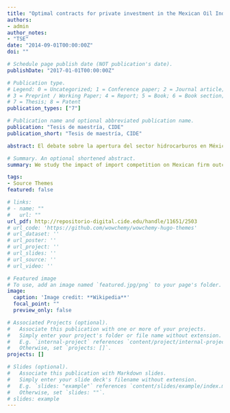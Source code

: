 ```yaml
---
title: "Optimal contracts for private investment in the Mexican Oil Industry (in Spanish)"
authors:
- admin
author_notes:
- "TSE"
date: "2014-09-01T00:00:00Z"
doi: ""

# Schedule page publish date (NOT publication's date).
publishDate: "2017-01-01T00:00:00Z"

# Publication type.
# Legend: 0 = Uncategorized; 1 = Conference paper; 2 = Journal article;
# 3 = Preprint / Working Paper; 4 = Report; 5 = Book; 6 = Book section;
# 7 = Thesis; 8 = Patent
publication_types: ["7"]

# Publication name and optional abbreviated publication name.
publication: "Tesis de maestría, CIDE"
publication_short: "Tesis de maestría, CIDE"

abstract: El debate sobre la apertura del sector hidrocarburos en México ha sido un tema muy sensible para el país debido a la histórica aversión a la intervención privada, en particular extranjera, desde su expropiación en 1938. Las reformas constitucionales de 2013 abren la puerta a la posibilidad de tener inversión privada en los sectores exploración y extracción. Tomando como base el modelo clásico de extracción de recursos agotables (Hotelling, 1931), se determinan las condiciones bajo las cuales la intervención del sector privado en la industria petrolera nacional resulta conveniente. Además se determinan las tasas óptimas de extracción y el horizonte de planeación resultante bajo cada contrato previsto por la constitución.

# Summary. An optional shortened abstract.
summary: We study the impact of import competition on Mexican firm outcomes between 2003 and 2013 by exploiting variation in import penetration across industries.

tags:
- Source Themes
featured: false

# links: 
# - name: ""
#   url: ""
url_pdf: http://repositorio-digital.cide.edu/handle/11651/2503
# url_code: 'https://github.com/wowchemy/wowchemy-hugo-themes'
# url_dataset: ''
# url_poster: ''
# url_project: ''
# url_slides: ''
# url_source: ''
# url_video: ''

# Featured image
# To use, add an image named `featured.jpg/png` to your page's folder. 
image:
  caption: 'Image credit: **Wikipedia**'
  focal_point: ""
  preview_only: false

# Associated Projects (optional).
#   Associate this publication with one or more of your projects.
#   Simply enter your project's folder or file name without extension.
#   E.g. `internal-project` references `content/project/internal-project/index.md`.
#   Otherwise, set `projects: []`.
projects: []

# Slides (optional).
#   Associate this publication with Markdown slides.
#   Simply enter your slide deck's filename without extension.
#   E.g. `slides: "example"` references `content/slides/example/index.md`.
#   Otherwise, set `slides: ""`.
# slides: example
---
```




